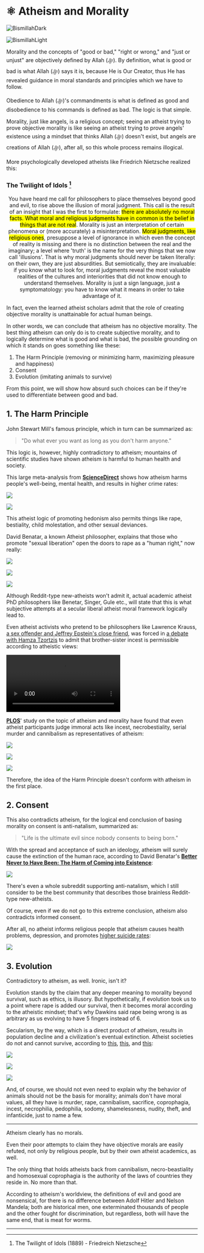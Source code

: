# ⚛️ Atheism and Morality
<div class="dark-mode">

![BismillahDark](./Files/SVG/BismillahDark.svg 'In the name of Allah (ﷻ), Most Gracious, Most Merciful. :no-zoom')

</div>
<div class="light-mode">

![BismillahLight](./Files/SVG/BismillahLight.svg 'In the name of Allah (ﷻ), Most Gracious, Most Merciful. :no-zoom')

</div>

Morality and the concepts of "good or bad," "right or wrong," and "just or unjust" are objectively defined by Allah (ﷻ). By definition, what is good or bad is what Allah (ﷻ) says it is, because He is Our Creator, thus He has revealed guidance in moral standards and principles which we have to follow.

Obedience to Allah (ﷻ)'s commandments is what is defined as good and disobedience to his commands is defined as bad. The logic is that simple.

Morality, just like angels, is a religious concept; seeing an atheist trying to prove objective morality is like seeing an atheist trying to prove angels' existence using a mindset that thinks Allah (ﷻ) doesn't exist, but angels are creations of Allah (ﷻ), after all, so this whole process remains illogical.

More psychologically developed atheists like Friedrich Nietzsche realized this:
<!-- tabs:start -->

### **<strong>The Twilight of Idols [^1] </strong>**
<p style="text-align:center;">You have heard me call for philosophers to place themselves beyond good and evil, to rise above the illusion of moral judgment. This call is the result of an insight that I was the first to formulate: <mark>there are absolutely no moral facts. What moral and religious judgments have in common is the belief in things that are not real</mark>. Morality is just an interpretation of certain phenomena or (more accurately) a misinterpretation. <mark>Moral judgments, like religious ones</mark>, presuppose a level of ignorance in which even the concept of reality is missing and there is no distinction between the real and the imaginary; a level where 'truth' is the name for the very things that we now call 'illusions'. That is why moral judgments should never be taken literally: on their own, they are just absurdities. But semiotically, they are invaluable: if you know what to look for, moral judgments reveal the most valuable realities of the cultures and interiorities that did not know enough to understand themselves. Morality is just a sign language, just a symptomatology: you have to know what it means in order to take advantage of it.</p>

<!-- tabs:end -->

In fact, even the learned atheist scholars admit that the role of creating objective morality is unattainable for actual human beings.

In other words, we can conclude that atheism has no objective morality. The best thing atheism can only do is to create subjective morality, and to logically determine what is good and what is bad, the possible grounding on which it stands on goes something like these:
1. The Harm Principle (removing or minimizing harm, maximizing pleasure and happiness)
2. Consent
3. Evolution (imitating animals to survive)

From this point, we will show how absurd such choices can be if they're used to differentiate between good and bad.

## 1. The Harm Principle
John Stewart Mill's famous principle, which in turn can be summarized as:
> "Do what ever you want as long as you don't harm anyone."

This logic is, however, highly contradictory to atheism; mountains of scientific studies have shown atheism is harmful to human health and society.

This large meta-analysis from **[ScienceDirect](<https://www.sciencedirect.com/science/article/abs/pii/S0140197111001138>)** shows how atheism harms people's well-being, mental health, and results in higher crime rates:

![](./Files/Images/atheismandmorality/atheismandmorality01.png)

![](./Files/Images/atheismandmorality/atheismandmorality02.png)

This atheist logic of promoting hedonism also permits things like rape, bestiality, child molestation, and other sexual deviances.

David Benatar, a known Atheist philosopher, explains that those who promote "sexual liberation" open the doors to rape as a "human right," now really:

![](./Files/Images/atheismandmorality/atheismandmorality03.png)

![](./Files/Images/atheismandmorality/atheismandmorality04.png)

![](./Files/Images/atheismandmorality/atheismandmorality05.png)

Although Reddit-type new-atheists won't admit it, actual academic atheist PhD philosophers like Benetar, Singer, Gule etc., will state that this is what subjective attempts at a secular liberal atheist moral framework logically lead to.

Even atheist activists who pretend to be philosophers like Lawrence Krauss, [a sex offender and Jeffrey Epstein's close friend](<https://www.azcentral.com/story/news/local/phoenix/2019/07/12/former-asu-physicist-lawrence-krauss-got-250-k-jeffrey-epstein/1718659001>), was forced in [a debate with Hamza Tzortzis](<https://youtu.be/uSwJuOPG4FI?start=4166&end=4263>) to admit that brother-sister incest is permissible according to atheistic views:

<video width="auto" controls>
  <source src="/Files/Videos/atheismandmorality/whyisincestwrong.mp4" type="video/mp4">
</video>

**[PLOS](<https://journals.plos.org/plosone/article?id=10.1371/journal.pone.0092302>)**' study on the topic of atheism and morality have found that even atheist participants judge immoral acts like incest, necrobestiality, serial murder and cannibalism as representatives of atheism:

![](./Files/Images/atheismandmorality/atheismandmorality06.png)

![](./Files/Images/atheismandmorality/atheismandmorality07.png)

![](./Files/Images/atheismandmorality/atheismandmorality08.png)

Therefore, the idea of the Harm Principle doesn't conform with atheism in the first place.

## 2. Consent
This also contradicts atheism, for the logical end conclusion of basing morality on consent is anti-natalism, summarized as:
> "Life is the ultimate evil since nobody consents to being born."

With the spread and acceptance of such an ideology, atheism will surely cause the extinction of the human race, according to David Benatar's **[Better Never to Have Been: The Harm of Coming into Existence](<https://academic.oup.com/book/32901>)**:

![](./Files/Images/atheismandmorality/atheismandmorality09.png)

There's even a whole subreddit supporting anti-natalism, which I still consider to be the best community that describes those brainless Reddit-type new-atheists.

Of course, even if we do not go to this extreme conclusion, atheism also contradicts informed consent.

After all, no atheist informs religious people that atheism causes health problems, depression, and promotes [higher suicide rates](<https://link.springer.com/article/10.1007/s10943-009-9248-8>):

![](./Files/Images/atheismandmorality/atheismandmorality10.png)

## 3. Evolution
Contradictory to atheism, as well. Ironic, isn't it?

Evolution stands by the claim that any deeper meaning to morality beyond survival, such as ethics, is illusory. But hypothetically, if evolution took us to a point where rape is added our survival, then it becomes moral according to the atheistic mindset; that's why Dawkins said rape being wrong is as arbitrary as us evolving to have 5 fingers instead of 6.

Secularism, by the way, which is a direct product of atheism, results in population decline and a civilization's eventual extinction. Atheist societies do not and cannot survive, according to [this](<https://osf.io/preprints/socarxiv/pvwpy>), [this](<https://www.cell.com/trends/cognitive-sciences/fulltext/S1364-6613(09)00289-7>), and [this](<https://www.tandfonline.com/doi/abs/10.1080/2153599X.2012.667948>):

![](./Files/Images/atheismandmorality/atheismandmorality11.png)

![](./Files/Images/atheismandmorality/atheismandmorality12.png)

![](./Files/Images/atheismandmorality/atheismandmorality13.png)

And, of course, we should not even need to explain why the behavior of animals should not be the basis for morality; animals don't have moral values, all they have is murder, rape, cannibalism, sacrifice, coprophagia, incest, necrophilia, pedophilia, sodomy, shamelessness, nudity, theft, and infanticide, just to name a few.

***

Atheism clearly has no morals.

Even their poor attempts to claim they have objective morals are easily refuted, not only by religious people, but by their own atheist academics, as well.

The only thing that holds atheists back from cannibalism, necro-beastiality and homosexual coprophagia is the authority of the laws of countries they reside in. No more than that.

According to atheism's worldview, the definitions of evil and good are nonsensical, for there is no difference between Adolf Hitler and Nelson Mandela; both are historical men, one exterminated thousands of people and the other fought for discrimination, but regardless, both will have the same end, that is meat for worms.

***

[^1]: The Twilight of Idols (1889) - Friedreich Nietzsche